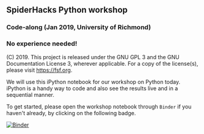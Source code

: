 ## SpiderHacks Python workshop
### Code-along (Jan 2019, University of Richmond)
### No experience needed!

(C) 2019.
This project is released under the GNU GPL 3 and the GNU Documentation License 3, wherever applicable.
For a copy of the license(s), please visit https://fsf.org.

We will use this iPython notebook for our workshop on Python today.
iPython is a handy way to code and also see the results live and in a
sequential manner.

To get started, please open the workshop notebook through `Binder` if you
haven't already, by clicking on the following badge.

[![Binder](https://mybinder.org/badge_logo.svg)](https://mybinder.org/v2/gl/aalok-richmond%2Facm-spiderhacks19-pythonwkshp/master?filepath=pythonwkshp.ipynb)
